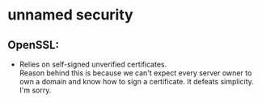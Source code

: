 # unnamed security

## OpenSSL:

  - Relies on self-signed unverified certificates.  
    Reason behind this is because we can't expect every
    server owner to own a domain and know how to
    sign a certificate. It defeats simplicity.
    I'm sorry.
